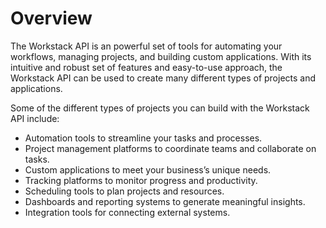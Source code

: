 # Overview

The Workstack API is an powerful set of tools for automating your workflows, managing projects, and building custom applications. With its intuitive and robust set of features and easy-to-use approach, the Workstack API can be used to create many different types of projects and applications.

Some of the different types of projects you can build with the Workstack API include:

- Automation tools to streamline your tasks and processes.
- Project management platforms to coordinate teams and collaborate on tasks.
- Custom applications to meet your business’s unique needs.
- Tracking platforms to monitor progress and productivity.
- Scheduling tools to plan projects and resources.
- Dashboards and reporting systems to generate meaningful insights.
- Integration tools for connecting external systems.
